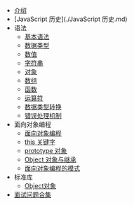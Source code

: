 * [介绍](README.md)
* [JavaScript 历史](./JavaScript 历史.md)
* 语法
  * [基本语法](语法/基本语法.md)
  * [数据类型](语法/数据类型.md)
  * [数值](语法/数值.md)
  * [字符串](语法/字符串.md)
  * [对象](语法/对象.md)
  * [数组](语法/数组.md)
  * [函数](语法/函数.md)
  * [运算符](语法/运算符.md)
  * [数据类型转换](语法/数据类型转换.md)
  * [错误处理机制](语法/错误处理机制.md)
* 面向对象编程
  * [面向对象编程](面向对象编程/JS面向对象概述.md)
  * [this 关键字](面向对象编程/this关键字.md)
  * [prototype 对象](面向对象编程/prototype对象.md)
  * [Object 对象与继承](面向对象编程/Object对象与继承.md)
  * [面向对象编程的模式](面向对象编程/面向对象编程的模式.md)
* 标准库
  * [Object对象](标准库/Object对象.md)
* [面试问题合集](面试问题合集.md)